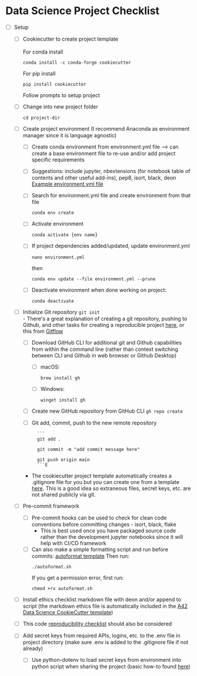 # Data Science Project Checklist

- [ ] Setup
    - [ ] Cookiecutter to create project template \
        \
        For conda install
    
        ``` 
        conda install -c conda-forge cookiecutter
        ```
        For pip install 
        ```
        pip install cookiecutter
        ```
        Follow prompts to setup project 
    - [ ] Change into new project folder 
        ```
        cd project-dir
        ```
    - [ ] Create project environment (I recommend Anaconda as environment manager since it is language agnostic)
        - [ ] Create conda environment from environment.yml file --> can create a base environment file to re-use and/or add project specific requirements
        - [ ] Suggestions: include jupyter, nbextensions (for notebook table of contents and other useful add-ins), pep8, isort, black, deon
        [Example environment.yml file](https://github.com/binder-project/example-conda-environment/blob/master/environment.yml)

        - [ ] Search for environment.yml file and create environment from that file
            ```
            conda env create
            ```
        - [ ] Activate environment
            ```
            conda activate {env name}
            ```
        - [ ] If project dependencies added/updated, update environment.yml 
            ```
            nano environment.yml
            ```
            then
            ```
            conda env update --file environment.yml --prune
            ```
        - [ ] Deactivate environment when done working on project:
            ``` 
            conda deactivate
            ```

    - [ ] Initialize Git repository 
            ```
            git init
            ``` 
            \
            - There's a great explanation of creating a git repository, pushing to Github, and other tasks for creating a reproducible project [here](https://www.dataquest.io/blog/how-to-share-data-science-portfolio/), or this from [Gitflow](https://www.atlassian.com/git/tutorials/comparing-workflows/gitflow-workflow)
        - [ ] Download GitHub CLI for additional git and Github capabilities from within the command line (rather than context switching between CLI and Github in web browser or Github Desktop)
            - [ ] macOS: 
                ```
                brew install gh
                ```
            - [ ] Windows:
                ```
                winget install gh
                ```
    
        - [ ] Create new GitHub repository from GitHub CLI
                ```
                gh repo create
                ```
        - [ ] Git add, commit, push to the new remote repository 
    
                ```
                git add .

                git commit -m "add commit message here"

                git push origin main
                ```E
        - The cookiecutter project template automatically creates a .gitignore file for you but you can create one from a template [here](https://github.com/github/gitignore/blob/master/Python.gitignore). This is a good idea so extraneous files, secret keys, etc. are not shared publicly via git. 
    - [ ] Pre-commit framework
        - [ ] Pre-commit hooks can be used to check for clean code conventions before committing changes - isort, black, flake
            - This is best used once you have packaged source code rather than the development jupyter notebooks since it will help with CI/CD framework
        - [ ] Can also make a simple formatting script and run before commits:
            [autoformat template](https://github.com/G-Hung/model-productization_article/blob/master/autoformat.sh)
            Then run:
            ```
            ./autoformat.sh
            ```
            If you get a permission error, first run:
            ```
            chmod +rx autoformat.sh
            ```
    - [ ] Install ethics checklist markdown file with deon and/or append to script (the markdown ethics file is automatically included in the [A42 Data Science CookieCutter template](https://github.com/a42labs/A42-data-science))
    - [ ] This code [reproducibility checklist](https://www.cs.mcgill.ca/~jpineau/ReproducibilityChecklist.pdf) should also be considered
    - [ ] Add secret keys from required APIs, logins, etc. to the .env file in project directory (make sure .env is added to the .gitignore file if not already)
        - [ ] Use python-dotenv to load secret keys from environment into python script when sharing the project (basic how-to found [here](https://mathdatasimplified.com/2021/02/20/python-dotenv-how-to-load-the-secret-information-from-env-file/))
